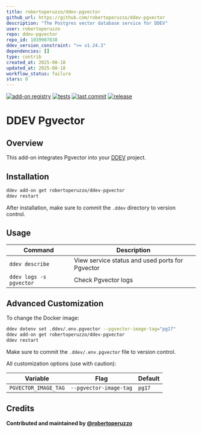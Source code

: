 ```yaml
---
title: robertoperuzzo/ddev-pgvector
github_url: https://github.com/robertoperuzzo/ddev-pgvector
description: "The Postgres vector database service for DDEV"
user: robertoperuzzo
repo: ddev-pgvector
repo_id: 1039907838
ddev_version_constraint: ">= v1.24.3"
dependencies: []
type: contrib
created_at: 2025-08-18
updated_at: 2025-08-18
workflow_status: failure
stars: 0
---
```


[![add-on registry](https://img.shields.io/badge/DDEV-Add--on_Registry-blue)](https://addons.ddev.com)
[![tests](https://github.com/robertoperuzzo/ddev-pgvector/actions/workflows/tests.yml/badge.svg?branch=main)](https://github.com/robertoperuzzo/ddev-pgvector/actions/workflows/tests.yml?query=branch%3Amain)
[![last commit](https://img.shields.io/github/last-commit/robertoperuzzo/ddev-pgvector)](https://github.com/robertoperuzzo/ddev-pgvector/commits)
[![release](https://img.shields.io/github/v/release/robertoperuzzo/ddev-pgvector)](https://github.com/robertoperuzzo/ddev-pgvector/releases/latest)

# DDEV Pgvector

## Overview

This add-on integrates Pgvector into your [DDEV](https://ddev.com/) project.

## Installation

```bash
ddev add-on get robertoperuzzo/ddev-pgvector
ddev restart
```

After installation, make sure to commit the `.ddev` directory to version control.

## Usage

| Command | Description |
| ------- | ----------- |
| `ddev describe` | View service status and used ports for Pgvector |
| `ddev logs -s pgvector` | Check Pgvector logs |

## Advanced Customization

To change the Docker image:

```bash
ddev dotenv set .ddev/.env.pgvector --pgvector-image-tag="pg17"
ddev add-on get robertoperuzzo/ddev-pgvector
ddev restart
```

Make sure to commit the `.ddev/.env.pgvector` file to version control.

All customization options (use with caution):

| Variable | Flag | Default |
| -------- | ---- | ------- |
| `PGVECTOR_IMAGE_TAG` | `--pgvector-image-tag` | `pg17` |

## Credits

**Contributed and maintained by [@robertoperuzzo](https://github.com/robertoperuzzo)**

